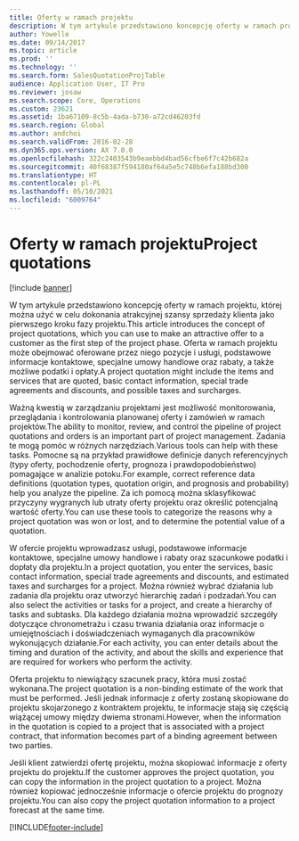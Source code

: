 ```yaml
---
title: Oferty w ramach projektu
description: W tym artykule przedstawiono koncepcję oferty w ramach projektu, której można użyć w celu dokonania atrakcyjnej szansy sprzedaży klienta jako pierwszego kroku fazy projektu. Oferta w ramach projektu może obejmować oferowane przez niego pozycje i usługi, podstawowe informacje kontaktowe, specjalne umowy handlowe oraz rabaty, a także możliwe podatki i opłaty.
author: Yowelle
ms.date: 09/14/2017
ms.topic: article
ms.prod: ''
ms.technology: ''
ms.search.form: SalesQuotationProjTable
audience: Application User, IT Pro
ms.reviewer: josaw
ms.search.scope: Core, Operations
ms.custom: 23621
ms.assetid: 1ba67109-8c5b-4ada-b730-a72cd46203fd
ms.search.region: Global
ms.author: andchoi
ms.search.validFrom: 2016-02-28
ms.dyn365.ops.version: AX 7.0.0
ms.openlocfilehash: 322c2403543b9eaebbd4bad56cfbe6f7c42b682a
ms.sourcegitcommit: 40f68387f594180af64a5e5c748b6efa188bd300
ms.translationtype: HT
ms.contentlocale: pl-PL
ms.lasthandoff: 05/10/2021
ms.locfileid: "6009764"
---
```

# <a name="project-quotations"></a><span data-ttu-id="1806e-104">Oferty w ramach projektu</span><span class="sxs-lookup"><span data-stu-id="1806e-104">Project quotations</span></span>

[!include [banner](../includes/banner.md)]

<span data-ttu-id="1806e-105">W tym artykule przedstawiono koncepcję oferty w ramach projektu, której można użyć w celu dokonania atrakcyjnej szansy sprzedaży klienta jako pierwszego kroku fazy projektu.</span><span class="sxs-lookup"><span data-stu-id="1806e-105">This article introduces the concept of project quotations, which you can use to make an attractive offer to a customer as the first step of the project phase.</span></span> <span data-ttu-id="1806e-106">Oferta w ramach projektu może obejmować oferowane przez niego pozycje i usługi, podstawowe informacje kontaktowe, specjalne umowy handlowe oraz rabaty, a także możliwe podatki i opłaty.</span><span class="sxs-lookup"><span data-stu-id="1806e-106">A project quotation might include the items and services that are quoted, basic contact information, special trade agreements and discounts, and possible taxes and surcharges.</span></span> 

<span data-ttu-id="1806e-107">Ważną kwestią w zarządzaniu projektami jest możliwość monitorowania, przeglądania i kontrolowania planowanej oferty i zamówień w ramach projektów.</span><span class="sxs-lookup"><span data-stu-id="1806e-107">The ability to monitor, review, and control the pipeline of project quotations and orders is an important part of project management.</span></span> <span data-ttu-id="1806e-108">Zadania te mogą pomóc w różnych narzędziach.</span><span class="sxs-lookup"><span data-stu-id="1806e-108">Various tools can help with these tasks.</span></span> <span data-ttu-id="1806e-109">Pomocne są na przykład prawidłowe definicje danych referencyjnych (typy oferty, pochodzenie oferty, prognoza i prawdopodobieństwo) pomagające w analizie potoku.</span><span class="sxs-lookup"><span data-stu-id="1806e-109">For example, correct reference data definitions (quotation types, quotation origin, and prognosis and probability) help you analyze the pipeline.</span></span> <span data-ttu-id="1806e-110">Za ich pomocą można sklasyfikować przyczyny wygranych lub utraty oferty projektu oraz określić potencjalną wartość oferty.</span><span class="sxs-lookup"><span data-stu-id="1806e-110">You can use these tools to categorize the reasons why a project quotation was won or lost, and to determine the potential value of a quotation.</span></span> 

<span data-ttu-id="1806e-111">W ofercie projektu wprowadzasz usługi, podstawowe informacje kontaktowe, specjalne umowy handlowe i rabaty oraz szacunkowe podatki i dopłaty dla projektu.</span><span class="sxs-lookup"><span data-stu-id="1806e-111">In a project quotation, you enter the services, basic contact information, special trade agreements and discounts, and estimated taxes and surcharges for a project.</span></span> <span data-ttu-id="1806e-112">Można również wybrać działania lub zadania dla projektu oraz utworzyć hierarchię zadań i podzadań.</span><span class="sxs-lookup"><span data-stu-id="1806e-112">You can also select the activities or tasks for a project, and create a hierarchy of tasks and subtasks.</span></span> <span data-ttu-id="1806e-113">Dla każdego działania można wprowadzić szczegóły dotyczące chronometrażu i czasu trwania działania oraz informacje o umiejętnościach i doświadczeniach wymaganych dla pracowników wykonujących działanie.</span><span class="sxs-lookup"><span data-stu-id="1806e-113">For each activity, you can enter details about the timing and duration of the activity, and about the skills and experience that are required for workers who perform the activity.</span></span> 

<span data-ttu-id="1806e-114">Oferta projektu to niewiążący szacunek pracy, która musi zostać wykonana.</span><span class="sxs-lookup"><span data-stu-id="1806e-114">The project quotation is a non-binding estimate of the work that must be performed.</span></span> <span data-ttu-id="1806e-115">Jeśli jednak informacje z oferty zostaną skopiowane do projektu skojarzonego z kontraktem projektu, te informacje stają się częścią wiążącej umowy między dwiema stronami.</span><span class="sxs-lookup"><span data-stu-id="1806e-115">However, when the information in the quotation is copied to a project that is associated with a project contract, that information becomes part of a binding agreement between two parties.</span></span> 

<span data-ttu-id="1806e-116">Jeśli klient zatwierdzi ofertę projektu, można skopiować informacje z oferty projektu do projektu.</span><span class="sxs-lookup"><span data-stu-id="1806e-116">If the customer approves the project quotation, you can copy the information in the project quotation to a project.</span></span> <span data-ttu-id="1806e-117">Można również kopiować jednocześnie informacje o ofercie projektu do prognozy projektu.</span><span class="sxs-lookup"><span data-stu-id="1806e-117">You can also copy the project quotation information to a project forecast at the same time.</span></span>





[!INCLUDE[footer-include](../includes/footer-banner.md)]
